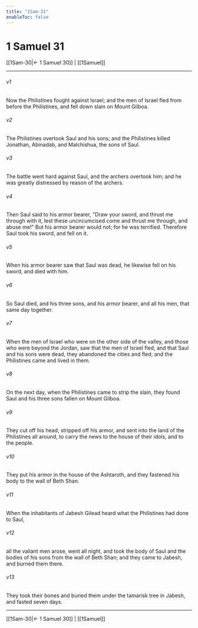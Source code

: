 ```yaml
---
title: "1Sam-31"
enableToc: false
---
```

# 1 Samuel 31

[[1Sam-30|← 1 Samuel 30]] | [[1Samuel]]
***



###### v1 
Now the Philistines fought against Israel; and the men of Israel fled from before the Philistines, and fell down slain on Mount Gilboa. 

###### v2 
The Philistines overtook Saul and his sons; and the Philistines killed Jonathan, Abinadab, and Malchishua, the sons of Saul. 

###### v3 
The battle went hard against Saul, and the archers overtook him; and he was greatly distressed by reason of the archers. 

###### v4 
Then Saul said to his armor bearer, "Draw your sword, and thrust me through with it, lest these uncircumcised come and thrust me through, and abuse me!" But his armor bearer would not; for he was terrified. Therefore Saul took his sword, and fell on it. 

###### v5 
When his armor bearer saw that Saul was dead, he likewise fell on his sword, and died with him. 

###### v6 
So Saul died, and his three sons, and his armor bearer, and all his men, that same day together. 

###### v7 
When the men of Israel who were on the other side of the valley, and those who were beyond the Jordan, saw that the men of Israel fled, and that Saul and his sons were dead, they abandoned the cities and fled; and the Philistines came and lived in them. 

###### v8 
On the next day, when the Philistines came to strip the slain, they found Saul and his three sons fallen on Mount Gilboa. 

###### v9 
They cut off his head, stripped off his armor, and sent into the land of the Philistines all around, to carry the news to the house of their idols, and to the people. 

###### v10 
They put his armor in the house of the Ashtaroth, and they fastened his body to the wall of Beth Shan. 

###### v11 
When the inhabitants of Jabesh Gilead heard what the Philistines had done to Saul, 

###### v12 
all the valiant men arose, went all night, and took the body of Saul and the bodies of his sons from the wall of Beth Shan; and they came to Jabesh, and burned them there. 

###### v13 
They took their bones and buried them under the tamarisk tree in Jabesh, and fasted seven days.

***
[[1Sam-30|← 1 Samuel 30]] | [[1Samuel]]
